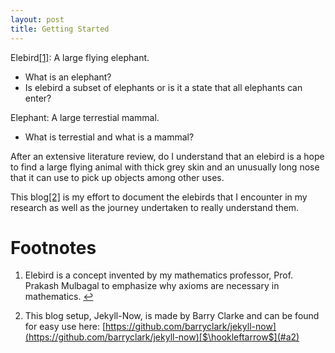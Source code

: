 ```yaml
---
layout: post
title: Getting Started
---
```


Elebird<span id="a1">[[1]](#f1)</span>: A large flying elephant.
- What is an elephant?
- Is elebird a subset of elephants or is it a state that all elephants can enter?

Elephant: A large terrestial mammal.
- What is terrestial and what is a mammal?

After an extensive literature review, do I understand that an elebird is a hope to find a large flying animal with thick grey skin and an unusually long nose that it can use to pick up objects among other uses.

This blog<span id="a2">[[2]](#f2)</span> is my effort to document the elebirds that I encounter in my research as well as the journey undertaken to really understand them.


Footnotes
=========

1. <span id="f1"></span> Elebird is a concept invented by my mathematics professor, Prof. Prakash Mulbagal to emphasize why axioms are necessary in mathematics. [$\hookleftarrow$](#a1)

2. <span id="f2"></span>This blog setup, Jekyll-Now, is made by Barry Clarke and can be found for easy use here: [https://github.com/barryclark/jekyll-now](https://github.com/barryclark/jekyll-now)[$\hookleftarrow$](#a2)
